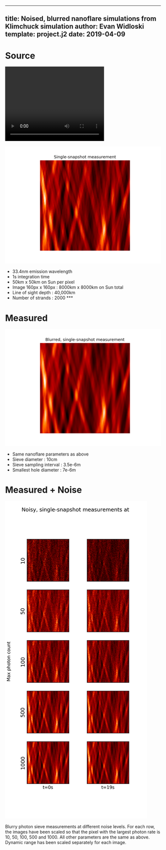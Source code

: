 ----
title: Noised, blurred nanoflare simulations from Klimchuck simulation
author: Evan Widloski
template: project.j2
date: 2019-04-09
----

# Source

<video width="320" height="240" controls>
  <source src="full.mp4" type="video/mp4">
</video>

![Simulated nanoflare](single.png)


* 33.4nm emission wavelength
* 1s integration time
* 50km x 50km on Sun per pixel
* Image 160px x 160px : 8000km x 8000km on Sun total
* Line of sight depth : 40,000km
* Number of strands : 2000 ***

# Measured

![Nanoflare measured through photon sieve](single_measured.png)

* Same nanoflare parameters as above
* Sieve diameter : 10cm
* Sieve sampling interval : 3.5e-6m
* Smallest hole diameter : 7e-6m

# Measured + Noise

![ ](first_last_comparison.png)

Blurry photon sieve measurements at different noise levels.  For each row, the images have been scaled so that the pixel with the largest photon rate is 10, 50, 100, 500 and 1000.  All other parameters are the same as above. Dynamic range has been scaled separately for each image.


